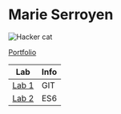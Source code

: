 # Marie Serroyen

![Hacker cat](https://i.makeagif.com/media/7-06-2015/DkY6g2.gif)

[Portfolio](https://github.com/MarieSerroyen/DEV5-portfolio)

| Lab | Info | 
| --- | --- |
| [Lab 1](https://github.com/MarieSerroyen/DEV5-portfolio/tree/main/Lab%201) | GIT |
| [Lab 2](https://github.com/MarieSerroyen/DEV5-portfolio/tree/main/Lab%202) | ES6 |